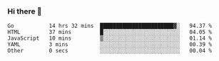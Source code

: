 ### Hi there 👋

<!--
**KLXLjun/KLXLjun** is a ✨ _special_ ✨ repository because its `README.md` (this file) appears on your GitHub profile.

Here are some ideas to get you started:

- 🔭 I’m currently working on ...
- 🌱 I’m currently learning ...
- 👯 I’m looking to collaborate on ...
- 🤔 I’m looking for help with ...
- 💬 Ask me about ...
- 📫 How to reach me: ...
- 😄 Pronouns: ...
- ⚡ Fun fact: ...
-->

<!--START_SECTION:waka-->
```text
Go           14 hrs 32 mins  ███████████████████████▓░   94.37 % 
HTML         37 mins         █░░░░░░░░░░░░░░░░░░░░░░░░   04.05 % 
JavaScript   10 mins         ▒░░░░░░░░░░░░░░░░░░░░░░░░   01.14 % 
YAML         3 mins          ░░░░░░░░░░░░░░░░░░░░░░░░░   00.39 % 
Other        0 secs          ░░░░░░░░░░░░░░░░░░░░░░░░░   00.04 % 
```
<!--END_SECTION:waka-->
